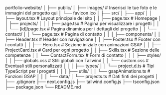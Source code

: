portfolio-website/
│
├── public/
│   ├── images/  # Inserisci le tue foto e le immagini del progetto qui
│   └── favicon.ico
│
├── src/
│   ├── app/ 
│   │   ├── layout.tsx     # Layout principale del sito
│   │   ├── page.tsx       # Homepage
│   │   ├── projects/
│   │   │   ├── page.tsx   # Pagina per visualizzare i progetti
│   │   │   └── [id]/page.tsx # Pagina dinamica per i dettagli del progetto
│   │   └── contact/
│   │       └── page.tsx   # Pagina di contatto
│   │
│   ├── components/
│   │   ├── Header.tsx     # Header con navigazione
│   │   ├── Footer.tsx     # Footer con i contatti
│   │   ├── Hero.tsx       # Sezione iniziale con animazioni GSAP
│   │   ├── ProjectCard.tsx # Card per ogni progetto
│   │   ├── Skills.tsx     # Sezione delle competenze
│   │   └── ContactForm.tsx # Form di contatto
│   │
│   ├── styles/
│   │   ├── globals.css    # Stili globali con Tailwind
│   │   └── custom.css     # Eventuali stili personalizzati
│   │
│   ├── types/
│   │   └── project.d.ts   # Tipi TypeScript per i progetti
│   │
│   ├── utils/
│   │   └── gsapAnimations.ts # Funzioni GSAP
│   │
│   └── data/
│       └── projects.ts    # Dati finti dei progetti
│
├── .gitignore
├── next.config.js
├── tailwind.config.js
├── tsconfig.json
├── package.json
└── README.md
